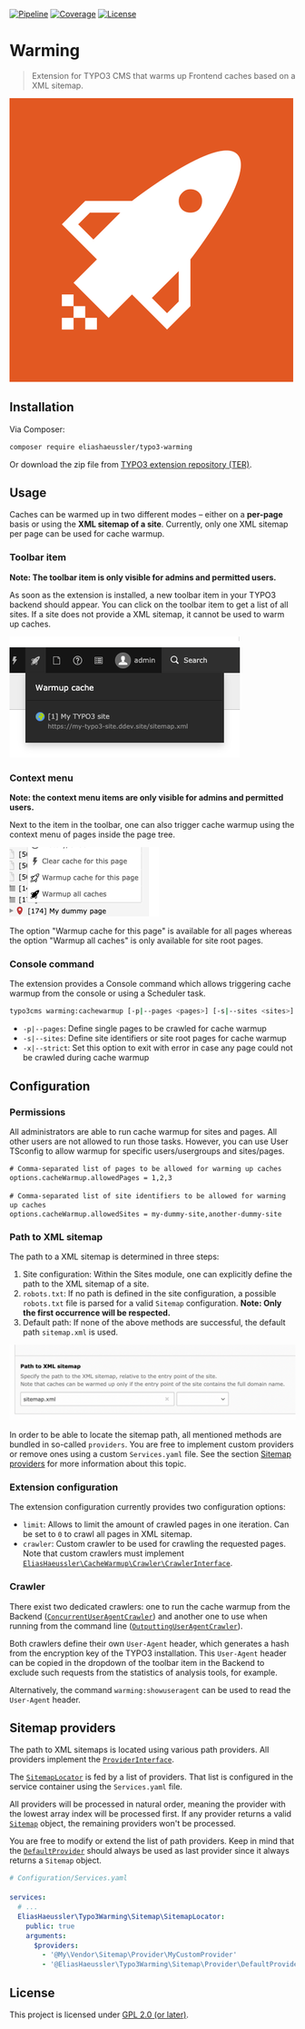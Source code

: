 [![Pipeline](https://gitlab.elias-haeussler.de/typo3/warming/badges/master/pipeline.svg)](https://gitlab.elias-haeussler.de/typo3/warming/-/pipelines)
[![Coverage](https://gitlab.elias-haeussler.de/typo3/warming/badges/master/coverage.svg)](https://gitlab.elias-haeussler.de/typo3/warming/-/pipelines)
[![License](https://badgen.net/packagist/license/eliashaeussler/typo3-warming)](LICENSE.md)

# Warming

> Extension for TYPO3 CMS that warms up Frontend caches based on a XML sitemap.

![Extension icon](Resources/Public/Icons/Extension.svg)

## Installation

Via Composer:

```bash
composer require eliashaeussler/typo3-warming
```

Or download the zip file from
[TYPO3 extension repository (TER)](https://extensions.typo3.org/extension/warming).

## Usage

Caches can be warmed up in two different modes – either on a **per-page** basis or
using the **XML sitemap of a site**. Currently, only one XML sitemap per page can
be used for cache warmup.

### Toolbar item

**Note: The toolbar item is only visible for admins and permitted users.**

As soon as the extension is installed, a new toolbar item in your TYPO3 backend
should appear. You can click on the toolbar item to get a list of all sites. If a
site does not provide a XML sitemap, it cannot be used to warm up caches.

![Toolbar item dropdown menu](Resources/Public/Images/Documentation/toolbar-item.png)

### Context menu

**Note: the context menu items are only visible for admins and permitted users.**

Next to the item in the toolbar, one can also trigger cache warmup using the context
menu of pages inside the page tree.

![Context menu](Resources/Public/Images/Documentation/context-menu.png)

The option "Warmup cache for this page" is available for all pages whereas the option
"Warmup all caches" is only available for site root pages.

### Console command

The extension provides a Console command which allows triggering cache warmup
from the console or using a Scheduler task.

```bash
typo3cms warming:cachewarmup [-p|--pages <pages>] [-s|--sites <sites>] [-x|--strict]
```

* `-p|--pages`: Define single pages to be crawled for cache warmup
* `-s|--sites`: Define site identifiers or site root pages for cache warmup
* `-x|--strict`: Set this option to exit with error in case any page could not
  be crawled during cache warmup

## Configuration

### Permissions

All administrators are able to run cache warmup for sites and pages. All other users
are not allowed to run those tasks. However, you can use User TSconfig to allow
warmup for specific users/usergroups and sites/pages.

```typo3_typoscript
# Comma-separated list of pages to be allowed for warming up caches
options.cacheWarmup.allowedPages = 1,2,3

# Comma-separated list of site identifiers to be allowed for warming up caches
options.cacheWarmup.allowedSites = my-dummy-site,another-dummy-site
```

### Path to XML sitemap

The path to a XML sitemap is determined in three steps:

1. Site configuration: Within the Sites module, one can explicitly define the path
   to the XML sitemap of a site.
2. `robots.txt`: If no path is defined in the site configuration, a possible
   `robots.txt` file is parsed for a valid `Sitemap` configuration. **Note: Only
   the first occurrence will be respected.**
3. Default path: If none of the above methods are successful, the default path
   `sitemap.xml` is used.

![Sitemap XML path in site configuration](Resources/Public/Images/Documentation/site-configuration.png)

In order to be able to locate the sitemap path, all mentioned methods are bundled
in so-called `providers`. You are free to implement custom providers or remove ones
using a custom `Services.yaml` file. See the section
[Sitemap providers](#sitemap-providers) for more information about this topic.

### Extension configuration

The extension configuration currently provides two configuration options:

* `limit`: Allows to limit the amount of crawled pages in one iteration. Can be
  set to `0` to crawl all pages in XML sitemap.
* `crawler`: Custom crawler to be used for crawling the requested pages. Note
  that custom crawlers must implement
  [`EliasHaeussler\CacheWarmup\Crawler\CrawlerInterface`][1].

[1]: https://gitlab.elias-haeussler.de/eliashaeussler/cache-warmup/-/blob/master/src/Crawler/CrawlerInterface.php

### Crawler

There exist two dedicated crawlers: one to run the cache warmup from the Backend
([`ConcurrentUserAgentCrawler`](Classes/Crawler/ConcurrentUserAgentCrawler.php))
and another one to use when running from the command line
([`OutputtingUserAgentCrawler`](Classes/Crawler/OutputtingUserAgentCrawler.php)).

Both crawlers define their own `User-Agent` header, which generates a hash from the
encryption key of the TYPO3 installation. This `User-Agent` header can be copied in
the dropdown of the toolbar item in the Backend to exclude such requests from the
statistics of analysis tools, for example.

Alternatively, the command `warming:showuseragent` can be used to read the
`User-Agent` header.

## Sitemap providers

The path to XML sitemaps is located using various path providers. All providers
implement the [`ProviderInterface`](Classes/Sitemap/Provider/ProviderInterface.php).

The [`SitemapLocator`](Classes/Sitemap/SitemapLocator.php) is fed by a list of
providers. That list is configured in the service container using the `Services.yaml`
file.

All providers will be processed in natural order, meaning the provider with the
lowest array index will be processed first. If any provider returns a valid
[`Sitemap`](https://gitlab.elias-haeussler.de/eliashaeussler/cache-warmup/-/blob/master/src/Sitemap.php)
object, the remaining providers won't be processed.

You are free to modify or extend the list of path providers. Keep in mind that the
[`DefaultProvider`](Classes/Sitemap/Provider/DefaultProvider.php) should always
be used as last provider since it always returns a `Sitemap` object.

```yaml
# Configuration/Services.yaml

services:
  # ...
  EliasHaeussler\Typo3Warming\Sitemap\SitemapLocator:
    public: true
    arguments:
      $providers:
        - '@My\Vendor\Sitemap\Provider\MyCustomProvider'
        - '@EliasHaeussler\Typo3Warming\Sitemap\Provider\DefaultProvider'
```

## License

This project is licensed under [GPL 2.0 (or later)](LICENSE.md).
